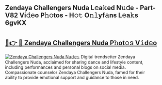 ## Zendaya Challengers Nuda L𝚎a𝚔ed N𝚞𝚍e - Part-V82 Vi𝚍𝚎o P𝚑𝚘tos - H𝚘𝚝 O𝚗𝚕yf𝚊ns L𝚎a𝚔s 6gvKX

# <h2><a href="http://kf4fa8.oniu.top/?m=Zendaya+Challengers+Nuda">🔗👉 🔴 Zendaya Challengers Nuda P𝚑ot𝚘𝚜 V𝚒d𝚎o</a></h2>

[![Zendaya Challengers Nuda Nu𝚍e𝚜](https://i.imgur.com/0qMVB7G.gif)](http://kf4fa8.oniu.top/?m=Zendaya+Challengers+Nuda)
Digital trendsetter Zendaya Challengers Nuda, acclaimed for sharing dance and lifestyle content, including performances and personal blogs on social media. Compassionate counselor Zendaya Challengers Nuda, famed for their ability to provide emotional support and guidance to those in need.  
